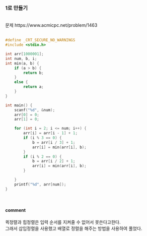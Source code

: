 ###  1로 만들기

<br>
문제 https://www.acmicpc.net/problem/1463
<br>
<br>


```C
#define _CRT_SECURE_NO_WARNINGS
#include <stdio.h> 

int arr[1000001];
int num, b, i;
int min(a, b) {
	if (a > b) {
		return b;
	}
	else {
		return a;
	}
}

int main() {
	scanf("%d", &num);
	arr[0] = 0;
	arr[1] = 0;

	for (int i = 2; i <= num; i++) {
		arr[i] = arr[i - 1] + 1;
		if (i % 3 == 0) {
			b = arr[i / 3] + 1;
			arr[i] = min(arr[i], b);
		}
		if (i % 2 == 0) {
			b = arr[i / 2] + 1;
			arr[i] = min(arr[i], b);
		}

	}
	printf("%d", arr[num]);
}
```
<br>

#### comment
퀵정렬과 힙정렬은 입력 순서를 지켜줄 수 없어서 못쓴다고한다.<br>
그래서 삽입정렬을 사용했고 배열로 정렬을 해주는 방법을 사용하여 풀었다.<br>

<br>
